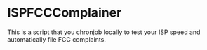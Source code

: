 # ISPFCCComplainer
This is a script that you chronjob locally to test your ISP speed and automatically file FCC complaints.
